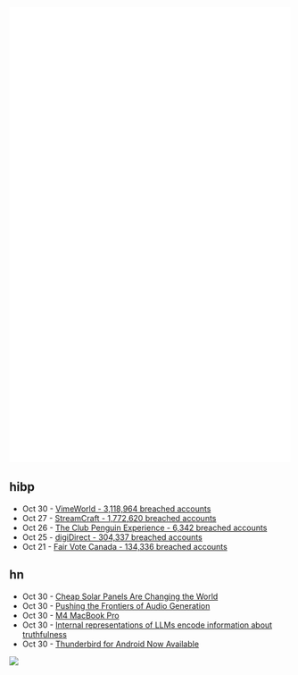 ![Metrics](https://raw.githubusercontent.com/phixion/phixion/master/metrics.svg)

## hibp

<!--
for https://github.com/phixion/phixion/blob/main/.github/workflows/feeds.yml
-->
<!--START_SECTION:haveibeenpwnd-->
- Oct 30 - [VimeWorld - 3,118,964 breached accounts](https://haveibeenpwned.com/PwnedWebsites#VimeWorld)
- Oct 27 - [StreamCraft - 1,772,620 breached accounts](https://haveibeenpwned.com/PwnedWebsites#StreamCraft)
- Oct 26 - [The Club Penguin Experience - 6,342 breached accounts](https://haveibeenpwned.com/PwnedWebsites#TheClubPenguinExperience)
- Oct 25 - [digiDirect - 304,337 breached accounts](https://haveibeenpwned.com/PwnedWebsites#digiDirect)
- Oct 21 - [Fair Vote Canada - 134,336 breached accounts](https://haveibeenpwned.com/PwnedWebsites#FairVoteCanada)
<!--END_SECTION:haveibeenpwnd-->

## hn

<!--
for https://github.com/phixion/phixion/blob/main/.github/workflows/feeds.yml
-->
<!--START_SECTION:hn-->
- Oct 30 - [Cheap Solar Panels Are Changing the World](https://www.theatlantic.com/science/archive/2024/10/solar-power-energy-revolution-global-south/680351/)
- Oct 30 - [Pushing the Frontiers of Audio Generation](https://deepmind.google/discover/blog/pushing-the-frontiers-of-audio-generation/)
- Oct 30 - [M4 MacBook Pro](https://www.apple.com/newsroom/2024/10/new-macbook-pro-features-m4-family-of-chips-and-apple-intelligence/)
- Oct 30 - [Internal representations of LLMs encode information about truthfulness](https://arxiv.org/abs/2410.02707)
- Oct 30 - [Thunderbird for Android Now Available](https://blog.thunderbird.net/2024/10/thunderbird-for-android-8-0-takes-flight/)
<!--END_SECTION:hn-->

<!--
for https://yhype.me
-->
![](https://hit.yhype.me/github/profile?user_id=13013670)
